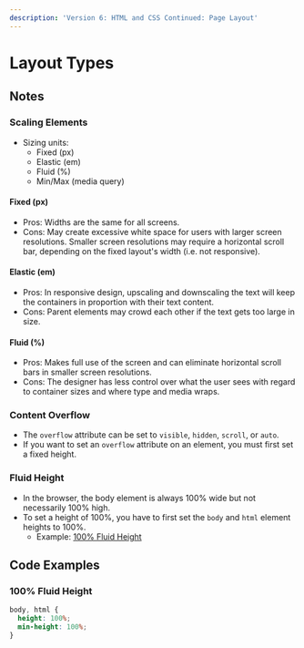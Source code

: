 ```yaml
---
description: 'Version 6: HTML and CSS Continued: Page Layout'
---
```


# Layout Types

## Notes

### Scaling Elements

* Sizing units:
  * Fixed \(px\)
  * Elastic \(em\)
  * Fluid \(%\)
  * Min/Max \(media query\)

#### **Fixed \(px\)**

* Pros: Widths are the same for all screens.
* Cons: May create excessive white space for users with larger screen resolutions. Smaller screen resolutions may require a horizontal scroll bar, depending on the fixed layout's width \(i.e. not responsive\).

#### **Elastic \(em\)**

* Pros: In responsive design, upscaling and downscaling the text will keep the containers in proportion with their text content.
* Cons: Parent elements may crowd each other if the text gets too large in size.

#### **Fluid \(%\)**

* Pros: Makes full use of the screen and can eliminate horizontal scroll bars in smaller screen resolutions.
* Cons: The designer has less control over what the user sees with regard to container sizes and where type and media wraps.

### Content Overflow

* The `overflow` attribute can be set to `visible`, `hidden`, `scroll`, or `auto`.
* If you want to set an `overflow` attribute on an element, you must first set a fixed height.

### Fluid Height

* In the browser, the body element is always 100% wide but not necessarily 100% high.
* To set a height of 100%, you have to first set the `body` and `html` element heights to 100%.
  * Example: [100% Fluid Height](layout-types.md#100-fluid-height)

## Code Examples

### 100% Fluid Height

```css
body, html {
  height: 100%;
  min-height: 100%;
}
```

